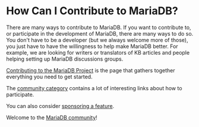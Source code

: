 
# How Can I Contribute to MariaDB?

There are many ways to contribute to MariaDB. If you want to contribute to, or participate in the development of MariaDB, there are many ways to do so. You don't have to be a developer (but we always welcome more of those), you just have to have the willingness to help make MariaDB better. For example, we are looking for writers or translators of KB articles and people helping setting up MariaDB discussions groups.


[Contributing to the MariaDB Project](../../../../general-resources/company-and-community/contributing-participating/contributing-to-the-mariadb-project.md) is
the page that gathers together everything you need to get started.


The [community category](README.md) contains a lot of interesting links about
how to participate.


You can also consider [sponsoring a feature](../../../../general-resources/company-and-community/contributing-participating/sponsoring-the-mariadb-project.md).


Welcome to the [MariaDB community](README.md)!

